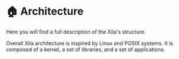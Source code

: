 # 🏠 Architecture

Here you will find a full description of the Xila's structure.

Overall Xila architecture is inspired by Linux and POSIX systems. It is composed of a kernel, a set of libraries, and a set of applications.

